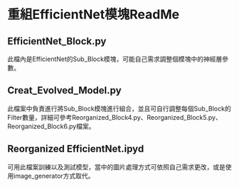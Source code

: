 # 重組EfficientNet模塊ReadMe
## EfficientNet_Block.py
此檔內是EfficientNet的Sub_Block模塊，可能自己需求調整個模塊中的神經層參數。

## Creat_Evolved_Model.py
此檔案中負責進行將Sub_Block模塊進行組合，並且可自行調整每個Sub_Block的Filter數量，詳細可參考Reorganized_Block4.py、Reorganized_Block5.py、Reorganized_Block6.py檔案。

## Reorganized EfficientNet.ipyd
可用此檔案訓練以及測試模型，當中的圖片處理方式可依照自己需求更改，或是使用image_generator方式取代。